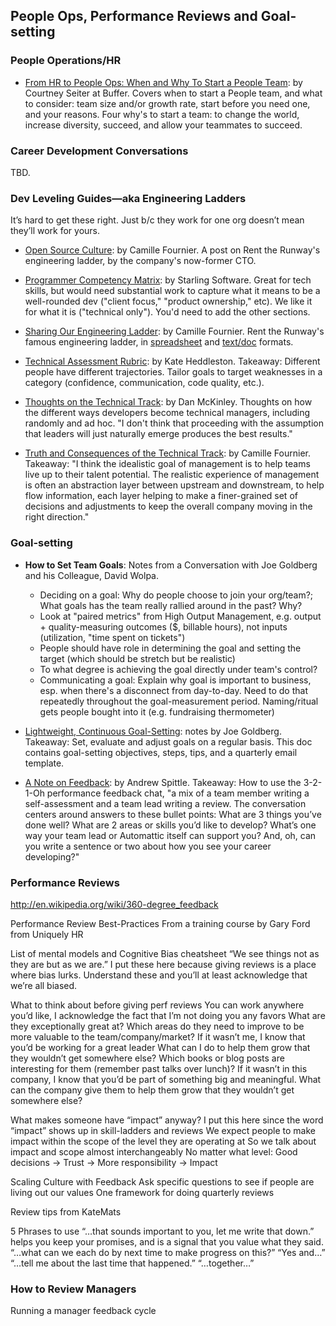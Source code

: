 ## People Ops, Performance Reviews and Goal-setting

### People Operations/HR

- [From HR to People Ops: When and Why To Start a People Team](https://open.buffer.com/people-team/): by Courtney Seiter at Buffer. Covers when to start a People team, and what to consider: team size and/or growth rate, start before you need one, and your reasons. Four why's to start a team: to change the world, increase diversity, succeed, and allow your teammates to succeed.

### Career Development Conversations
TBD.

### Dev Leveling Guides—aka Engineering Ladders
It’s hard to get these right. Just b/c they work for one org doesn’t mean they’ll work for yours.

- [Open Source Culture](http://whilefalse.blogspot.com/2015/10/open-source-culture.html): by Camille Fournier. A post on Rent the Runway's engineering ladder, by the company's now-former CTO.

- [Programmer Competency Matrix](http://www.starling-software.com/employment/programmer-competency-matrix.html): by Starling Software. Great for tech skills, but would need substantial work to capture what it means to be a well-rounded dev ("client focus," "product ownership," etc). We like it for what it is ("technical only"). You'd need to add the other sections.

- [Sharing Our Engineering Ladder](http://dresscode.renttherunway.com/blog/ladder): by Camille Fournier. Rent the Runway's famous engineering ladder, in [spreadsheet](https://docs.google.com/spreadsheets/d/1k4sO6pyCl_YYnf0PAXSBcX776rNcTjSOqDxZ5SDty-4/edit#gid=0) and [text/doc](https://docs.google.com/document/d/1SxmQBrDZvj16veuc2OVO0wUX7a7vEKPM-57dNLXhuEk/edit) formats.

- [Technical Assessment Rubric](https://github.com/heddle317/onboarding/blob/master/technical_assessment_rubric.md): by Kate Heddleston. Takeaway: Different people have different trajectories. Tailor goals to target weaknesses in a category (confidence, communication, code quality, etc.).

- [Thoughts on the Technical Track](http://mcfunley.com/thoughts-on-the-technical-track): by Dan McKinley. Thoughts on how the different ways developers become technical managers, including randomly and ad hoc. "I don't think that proceeding with the assumption that leaders will just naturally emerge produces the best results."

- [Truth and Consequences of the Technical Track](http://www.elidedbranches.com/2015/11/truth-and-consequences-of-technical.html): by Camille Fournier. Takeaway: "I think the idealistic goal of management is to help teams live up to their talent potential. The realistic experience of management is often an abstraction layer between upstream and downstream, to help flow information, each layer helping to make a finer-grained set of decisions and adjustments to keep the overall company moving in the right direction."

### Goal-setting

- **How to Set Team Goals**: Notes from a Conversation with Joe Goldberg and his Colleague, David Wolpa.
  - Deciding on a goal: Why do people choose to join your org/team?; What goals has the team really rallied around in the past? Why?
  - Look at "paired metrics" from High Output Management, e.g. output + quality-measuring outcomes ($, billable hours), not inputs (utilization, "time spent on tickets")
  - People should have role in determining the goal and setting the target (which should be stretch but be realistic)
  - To what degree is achieving the goal directly under team's control?
  - Communicating a goal: Explain why goal is important to business, esp. when there's a disconnect from day-to-day. Need to do that repeatedly throughout the goal-measurement period. Naming/ritual gets people bought into it (e.g. fundraising thermometer)

- [Lightweight, Continuous Goal-Setting](https://docs.google.com/document/d/1XRfTZ_tmL-N-Mudu0uniIWmCOycUviXmefbSZ6ZDv1w/edit): notes by Joe Goldberg. Takeaway: Set, evaluate and adjust goals on a regular basis. This doc contains goal-setting objectives, steps, tips, and a quarterly email template.

- [A Note on Feedback](http://andrewspittle.com/2016/02/23/a-note-on-feedback/): by Andrew Spittle. Takeaway: How to use the 3-2-1-Oh performance feedback chat, "a mix of a team member writing a self-assessment and a team lead writing a review. The conversation centers around answers to these bullet points: What are 3 things you’ve done well? What are 2 areas or skills you’d like to develop? What’s one way your team lead or Automattic itself can support you? And, oh, can you write a sentence or two about how you see your career developing?"


### Performance Reviews

http://en.wikipedia.org/wiki/360-degree_feedback

Performance Review Best-Practices
From a training course by Gary Ford from Uniquely HR

List of mental models and Cognitive Bias cheatsheet
“We see things not as they are but as we are.” I put these here because giving reviews is a place where bias lurks. Understand these and you’ll at least acknowledge that we’re all biased.

What to think about before giving perf reviews
You can work anywhere you’d like, I acknowledge the fact that I’m not doing you any favors
What are they exceptionally great at?
Which areas do they need to improve to be more valuable to the team/company/market?
If it wasn’t me, I know that you’d be working for a great leader
What can I do to help them grow that they wouldn’t get somewhere else?
Which books or blog posts are interesting for them (remember past talks over lunch)?
If it wasn’t in this company, I know that you’d be part of something big and meaningful.
What can the company give them to help them grow that they wouldn’t get somewhere else?

What makes someone have “impact” anyway?
I put this here since the word “impact” shows up in skill-ladders and reviews
We expect people to make impact within the scope of the level they are operating at
So we talk about impact and scope almost interchangeably
No matter what level: Good decisions → Trust → More responsibility → Impact

Scaling Culture with Feedback
Ask specific questions to see if people are living out our values
One framework for doing quarterly reviews

Review tips from KateMats

5 Phrases to use
“…that sounds important to you, let me write that down.” helps you keep your promises, and is a signal that you value what they said.
“…what can we each do by next time to make progress on this?”
“Yes and…”
“…tell me about the last time that happened.”
“…together…”

### How to Review Managers
Running a manager feedback cycle
